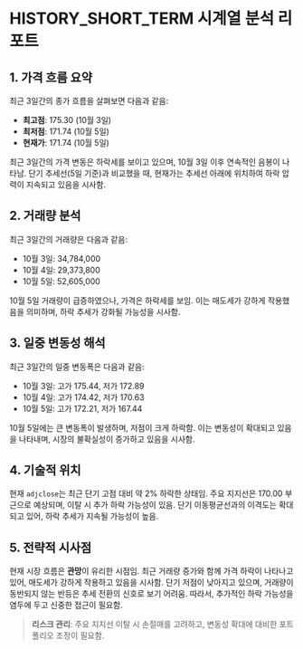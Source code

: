 # HISTORY_SHORT_TERM 시계열 분석 리포트

## 1. 가격 흐름 요약

최근 3일간의 종가 흐름을 살펴보면 다음과 같음:
- **최고점**: 175.30 (10월 3일)
- **최저점**: 171.74 (10월 5일)
- **현재가**: 171.74 (10월 5일)

최근 3일간의 가격 변동은 하락세를 보이고 있으며, 10월 3일 이후 연속적인 음봉이 나타남. 단기 추세선(5일 기준)과 비교했을 때, 현재가는 추세선 아래에 위치하여 하락 압력이 지속되고 있음을 시사함.

## 2. 거래량 분석

최근 3일간의 거래량은 다음과 같음:
- 10월 3일: 34,784,000
- 10월 4일: 29,373,800
- 10월 5일: 52,605,000

10월 5일 거래량이 급증하였으나, 가격은 하락세를 보임. 이는 매도세가 강하게 작용했음을 의미하며, 하락 추세가 강화될 가능성을 시사함.

## 3. 일중 변동성 해석

최근 3일간의 일중 변동폭은 다음과 같음:
- 10월 3일: 고가 175.44, 저가 172.89
- 10월 4일: 고가 174.42, 저가 170.63
- 10월 5일: 고가 172.21, 저가 167.44

10월 5일에는 큰 변동폭이 발생하며, 저점이 크게 하락함. 이는 변동성이 확대되고 있음을 나타내며, 시장의 불확실성이 증가하고 있음을 시사함.

## 4. 기술적 위치

현재 `adjclose`는 최근 단기 고점 대비 약 2% 하락한 상태임. 주요 지지선은 170.00 부근으로 예상되며, 이탈 시 추가 하락 가능성이 있음. 단기 이동평균선과의 이격도는 확대되고 있어, 하락 추세가 지속될 가능성이 높음.

## 5. 전략적 시사점

현재 시장 흐름은 **관망**이 유리한 시점임. 최근 거래량 증가와 함께 가격 하락이 나타나고 있어, 매도세가 강하게 작용하고 있음을 시사함. 단기 저점이 낮아지고 있으며, 거래량이 동반되지 않는 반등은 추세 전환의 신호로 보기 어려움. 따라서, 추가적인 하락 가능성을 염두에 두고 신중한 접근이 필요함.

> **리스크 관리**: 주요 지지선 이탈 시 손절매를 고려하고, 변동성 확대에 대비한 포트폴리오 조정이 필요함.